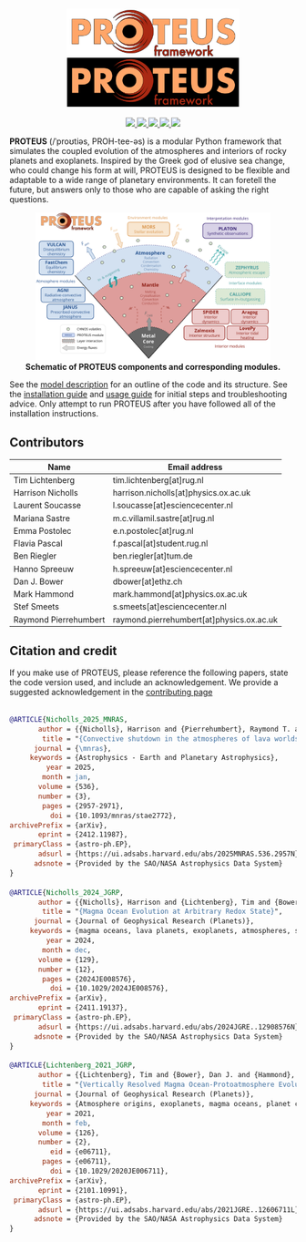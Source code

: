 <h1 align="center">
    <div>
        <img src="https://raw.githubusercontent.com/FormingWorlds/PROTEUS/main/docs/assets/PROTEUS_white.png#gh-light-mode-only" style="vertical-align: middle;" width="60%"/>
        <img src="https://raw.githubusercontent.com/FormingWorlds/PROTEUS/main/docs/assets/PROTEUS_black.png#gh-dark-mode-only" style="vertical-align: middle;" width="60%"/>
    </div>
</h1>

<p align="center">
  <a href="https://github.com/FormingWorlds/PROTEUS/actions/workflows/tests.yaml">
    <img src="https://github.com/FormingWorlds/PROTEUS/actions/workflows/tests.yaml/badge.svg">
  </a>
  <a href="https://fwl-proteus.readthedocs.io/en/latest/">
    <img src="https://readthedocs.org/projects/fwl-proteus/badge/?version=latest">
  </a>
  <a href="https://opensource.org/licenses/Apache-2.0">
    <img src="https://img.shields.io/badge/License-Apache_2.0-blue.svg">
  </a>
  <a href="https://github.com/FormingWorlds/PROTEUS/actions/workflows/tests.yaml">
    <img src="https://gist.githubusercontent.com/stefsmeets/b4ee7dab92e20644bcb3a5ad09f71165/raw/covbadge.svg">
  </a>
  <a href="https://agupubs.onlinelibrary.wiley.com/doi/10.1029/2024JE008576"><img src="https://img.shields.io/badge/DOI-10.1029%2F2024JE008576-blue"></a>
</p>

<b>PROTEUS</b> (/ˈproʊtiəs, PROH-tee-əs) is a modular Python framework that simulates the coupled evolution of the atmospheres and interiors of rocky planets and exoplanets. Inspired by the Greek god of elusive sea change, who could change his form at will, PROTEUS is designed to be flexible and adaptable to a wide range of planetary environments. It can foretell the future, but answers only to those who are capable of asking the right questions.<br>

<p align="center">
      <img src="assets/schematic.png" style="max-width: 82%; height: auto;"></br>
      <b>Schematic of PROTEUS components and corresponding modules.</b> </br>
</p>

See the [model description](model.html) for an outline of the code and its structure. See the [installation guide](installation.html) and [usage guide](usage.html) for initial steps and troubleshooting advice. Only attempt to run PROTEUS after you have followed all of the installation instructions.

## Contributors

| Name                    | Email address                               |
| -                       | -                                           |
| Tim Lichtenberg         | tim.lichtenberg[at]rug.nl                   |
| Harrison Nicholls       | harrison.nicholls[at]physics.ox.ac.uk       |
| Laurent Soucasse        | l.soucasse[at]esciencecenter.nl             |
| Mariana Sastre          | m.c.villamil.sastre[at]rug.nl               |
| Emma Postolec           | e.n.postolec[at]rug.nl                      |
| Flavia Pascal           | f.pascal[at]student.rug.nl                  |
| Ben Riegler             | ben.riegler[at]tum.de                       |
| Hanno Spreeuw           | h.spreeuw[at]esciencecenter.nl              |
| Dan J. Bower            | dbower[at]ethz.ch                           |
| Mark Hammond            | mark.hammond[at]physics.ox.ac.uk            |
| Stef Smeets             | s.smeets[at]esciencecenter.nl               |
| Raymond Pierrehumbert   | raymond.pierrehumbert[at]physics.ox.ac.uk   |

## Citation and credit

If you make use of PROTEUS, please reference the following papers, state the code version used, and include an acknowledgement. We provide a suggested acknowledgement in the [contributing page](CONTRIBUTING.html#licensing-and-credit)

```bibtex

@ARTICLE{Nicholls_2025_MNRAS,
       author = {{Nicholls}, Harrison and {Pierrehumbert}, Raymond T. and {Lichtenberg}, Tim and {Soucasse}, Laurent and {Smeets}, Stef},
        title = "{Convective shutdown in the atmospheres of lava worlds}",
      journal = {\mnras},
     keywords = {Astrophysics - Earth and Planetary Astrophysics},
         year = 2025,
        month = jan,
       volume = {536},
       number = {3},
        pages = {2957-2971},
          doi = {10.1093/mnras/stae2772},
archivePrefix = {arXiv},
       eprint = {2412.11987},
 primaryClass = {astro-ph.EP},
       adsurl = {https://ui.adsabs.harvard.edu/abs/2025MNRAS.536.2957N},
      adsnote = {Provided by the SAO/NASA Astrophysics Data System}
}

@ARTICLE{Nicholls_2024_JGRP,
       author = {{Nicholls}, Harrison and {Lichtenberg}, Tim and {Bower}, Dan J. and {Pierrehumbert}, Raymond},
        title = "{Magma Ocean Evolution at Arbitrary Redox State}",
      journal = {Journal of Geophysical Research (Planets)},
     keywords = {magma oceans, lava planets, exoplanets, atmospheres, simulation, convection, Astrophysics - Earth and Planetary Astrophysics},
         year = 2024,
        month = dec,
       volume = {129},
       number = {12},
        pages = {2024JE008576},
          doi = {10.1029/2024JE008576},
archivePrefix = {arXiv},
       eprint = {2411.19137},
 primaryClass = {astro-ph.EP},
       adsurl = {https://ui.adsabs.harvard.edu/abs/2024JGRE..12908576N},
      adsnote = {Provided by the SAO/NASA Astrophysics Data System}
}

@ARTICLE{Lichtenberg_2021_JGRP,
       author = {{Lichtenberg}, Tim and {Bower}, Dan J. and {Hammond}, Mark and {Boukrouche}, Ryan and {Sanan}, Patrick and {Tsai}, Shang-Min and {Pierrehumbert}, Raymond T.},
        title = "{Vertically Resolved Magma Ocean-Protoatmosphere Evolution: H$_{2}$, H$_{2}$O, CO$_{2}$, CH$_{4}$, CO, O$_{2}$, and N$_{2}$ as Primary Absorbers}",
      journal = {Journal of Geophysical Research (Planets)},
     keywords = {Atmosphere origins, exoplanets, magma oceans, planet composition, planet formation and evolution, planetary surface, Astrophysics - Earth and Planetary Astrophysics, Physics - Atmospheric and Oceanic Physics, Physics - Geophysics},
         year = 2021,
        month = feb,
       volume = {126},
       number = {2},
          eid = {e06711},
        pages = {e06711},
          doi = {10.1029/2020JE006711},
archivePrefix = {arXiv},
       eprint = {2101.10991},
 primaryClass = {astro-ph.EP},
       adsurl = {https://ui.adsabs.harvard.edu/abs/2021JGRE..12606711L},
      adsnote = {Provided by the SAO/NASA Astrophysics Data System}
}

```
